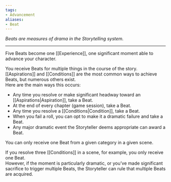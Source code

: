 ```yaml
---
tags:
- Advancement
aliases:
- Beat
---
```


_Beats are measures of drama in the Storytelling system._

---

Five Beats become one [[Experience]], one significant moment able to advance your character.

You receive Beats for multiple things in the course of the story.\
[[Aspirations]] and [[Conditions]] are the most common ways to achieve Beats, but numerous others exist.\
Here are the main ways this occurs:
- Any time you resolve or make significant headway toward an [[Aspirations|Aspiration]], take a Beat.
- At the end of every chapter (game session), take a Beat.
- Any time you resolve a [[Conditions|Condition]], take a Beat.
- When you fail a roll, you can opt to make it a dramatic failure and take a Beat. 
- Any major dramatic event the Storyteller deems appropriate can award a Beat.

You can only receive one Beat from a given category in a given scene.

If you resolve three [[Conditions]] in a scene, for example, you only receive one Beat.\
However, if the moment is particularly dramatic, or you’ve made significant sacrifice to trigger multiple Beats, the Storyteller can rule that multiple Beats are acquired.